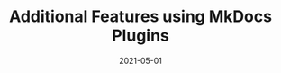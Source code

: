 ---
title: Additional Features using MkDocs Plugins
description: Plugins are used to add new features into the MkDocs engine. Those plugins can change the way you manage and write your documents, or even can change the rendered content. This post showes the pluguns used in this site for reference.
date: 2021-05-01
banner: plugin.png
tags:
    - mkdocs
---